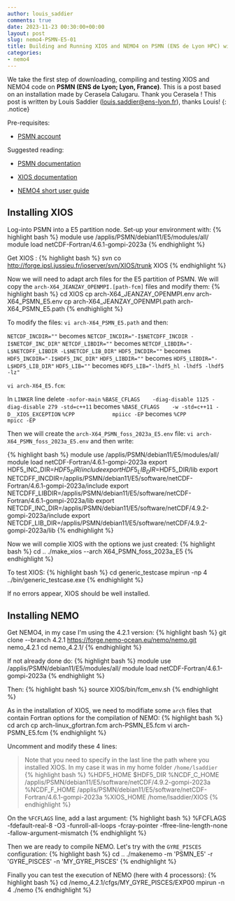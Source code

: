 ```yaml
---
author: louis_saddier
comments: true
date: 2023-11-23 00:30:00+00:00
layout: post
slug: nemo4-PSMN-E5-01
title: Building and Running XIOS and NEMO4 on PSMN (ENS de Lyon HPC) with partition E5.
categories:
- nemo4
---
```

We take the first step of downloading, compiling and testing XIOS and NEMO4 code on **PSMN (ENS de Lyon; Lyon, France)**. This is a post based on an installation made by Cerasela Calugaru. Thank you Cerasela ! This post is written by Louis Saddier (louis.saddier@ens-lyon.fr), thanks Louis! 
{: .notice}

Pre-requisites:

* [PSMN account](https://www.ens-lyon.fr/PSMN/)

Suggested reading:

* [PSMN documentation](https://www.ens-lyon.fr/PSMN/Documentation/)

* [XIOS documentation](https://forge.ipsl.jussieu.fr/ioserver/wiki/documentation)

* [NEMO4 short user guide](https://sites.nemo-ocean.io/user-guide/)

## Installing XIOS

Log-into PSMN into a E5 partition node. Set-up your environment with:
{% highlight bash %}
module use /applis/PSMN/debian11/E5/modules/all/
module load netCDF-Fortran/4.6.1-gompi-2023a
{% endhighlight %}

Get XIOS :
{% highlight bash %}
svn co http://forge.ipsl.jussieu.fr/ioserver/svn/XIOS/trunk XIOS
{% endhighlight %}

Now we will need to adapt arch files for the E5 partition of PSMN. We will copy the `arch-X64_JEANZAY_OPENMPI.[path-fcm]` files and modify them:
{% highlight bash %}
cd XIOS
cp arch-X64_JEANZAY_OPENMPI.env arch-X64_PSMN_E5.env
cp arch-X64_JEANZAY_OPENMPI.path arch-X64_PSMN_E5.path
{% endhighlight %}

To modify the files: `vi arch-X64_PSMN_E5.path` and then:

`NETCDF_INCDIR=""` becomes `NETCDF_INCDIR="-I$NETCDFF_INCDIR -I$NETCDF_INC_DIR"`
`NETCDF_LIBDIR=""` becomes `NETCDF_LIBDIR="-L$NETCDFF_LIBDIR -L$NETCDF_LIB_DIR"`
`HDF5_INCDIR=""` becomes `HDF5_INCDIR="-I$HDF5_INC_DIR"`
`HDF5_LIBDIR=""` becomes `HDF5_LIBDIR="-L$HDF5_LIB_DIR"`
`HDF5_LIB=""` becomes `HDF5_LIB="-lhdf5_hl -lhdf5 -lhdf5 -lz"`

`vi arch-X64_E5.fcm`:

In `LINKER` line delete `-nofor-main`
`%BASE_CFLAGS    -diag-disable 1125 -diag-disable 279 -std=c++11` becomes `%BASE_CFLAGS    -w -std=c++11 -D__XIOS_EXCEPTION`
`%CPP            mpiicc -EP` becomes `%CPP            mpicc -EP`

Then we will create the `arch-X64_PSMN_foss_2023a_E5.env` file:
`vi arch-X64_PSMN_foss_2023a_E5.env` and then write:

{% highlight bash %}
module use /applis/PSMN/debian11/E5/modules/all/
module load netCDF-Fortran/4.6.1-gompi-2023a
export HDF5_INC_DIR=$HDF5_DIR/include
export HDF5_LIB_DIR=$HDF5_DIR/lib
export NETCDFF_INCDIR=/applis/PSMN/debian11/E5/software/netCDF-Fortran/4.6.1-gompi-2023a/include
export NETCDFF_LIBDIR=/applis/PSMN/debian11/E5/software/netCDF-Fortran/4.6.1-gompi-2023a/lib
export NETCDF_INC_DIR=/applis/PSMN/debian11/E5/software/netCDF/4.9.2-gompi-2023a/include
export NETCDF_LIB_DIR=/applis/PSMN/debian11/E5/software/netCDF/4.9.2-gompi-2023a/lib
{% endhighlight %}

Now we will complie XIOS with the options we just created:
{% highlight bash %}
cd ..
./make_xios --arch X64_PSMN_foss_2023a_E5
{% endhighlight %}

To test XIOS:
{% highlight bash %}
cd generic_testcase
mpirun -np 4 ../bin/generic_testcase.exe
{% endhighlight %}

If no errors appear, XIOS should be well installed.

## Installing NEMO

Get NEMO4, in my case I'm using the 4.2.1 version:
{% highlight bash %}
git clone --branch 4.2.1 https://forge.nemo-ocean.eu/nemo/nemo.git nemo_4.2.1
cd nemo_4.2.1/
{% endhighlight %}

If not already done do:
{% highlight bash %}
module use /applis/PSMN/debian11/E5/modules/all/
module load netCDF-Fortran/4.6.1-gompi-2023a
{% endhighlight %}

Then:
{% highlight bash %}
source XIOS/bin/fcm_env.sh
{% endhighlight %}

As in the installation of XIOS, we need to modifiate some `arch` files that contain Fortran options for the compilation of NEMO:
{% highlight bash %}
cd arch
cp arch-linux_gfortran.fcm arch-PSMN_E5.fcm
vi arch-PSMN_E5.fcm
{% endhighlight %}

Uncomment and modify these 4 lines:
> Note that you need to specify in the last line the path where you installed XIOS. In my case it was in my home folder `/home/lsaddier`
{% highlight bash %}
%HDF5_HOME           $HDF5_DIR
%NCDF_C_HOME         /applis/PSMN/debian11/E5/software/netCDF/4.9.2-gompi-2023a
%NCDF_F_HOME         /applis/PSMN/debian11/E5/software/netCDF-Fortran/4.6.1-gompi-2023a
%XIOS_HOME           /home/lsaddier/XIOS
{% endhighlight %}

On the `%FCFLAGS` line, add a last argument:
{% highlight bash %}
%FCFLAGS             -fdefault-real-8 -O3 -funroll-all-loops -fcray-pointer -ffree-line-length-none -fallow-argument-mismatch
{% endhighlight %}

Then we are ready to compile NEMO. Let's try with the `GYRE_PISCES` configuration:
{% highlight bash %}
cd ..
./makenemo -m 'PSMN_E5' -r 'GYRE_PISCES' -n 'MY_GYRE_PISCES'
{% endhighlight %}

Finally you can test the execution of NEMO (here with 4 processors):
{% highlight bash %}
cd /nemo_4.2.1/cfgs/MY_GYRE_PISCES/EXP00
mpirun -n 4 ./nemo
{% endhighlight %}
